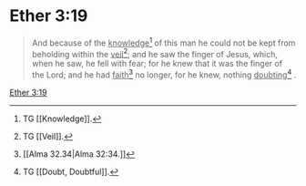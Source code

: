 # Ether 3:19

> And because of the <u>knowledge</u>[^a] of this man he could not be kept from beholding within the <u>veil</u>[^b]; and he saw the finger of Jesus, which, when he saw, he fell with fear; for he knew that it was the finger of the Lord; and he had <u>faith</u>[^c] no longer, for he knew, nothing <u>doubting</u>[^d] .

[Ether 3:19](https://www.churchofjesuschrist.org/study/scriptures/bofm/ether/3?lang=eng&id=p19#p19)


[^a]: TG [[Knowledge]].
[^b]: TG [[Veil]].
[^c]: [[Alma 32.34|Alma 32:34.]]
[^d]: TG [[Doubt, Doubtful]].
